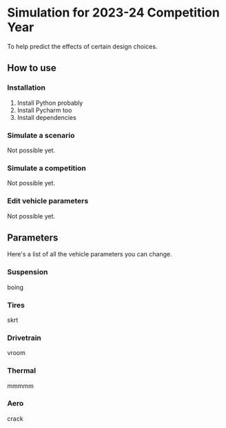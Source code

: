 # Simulation for 2023-24 Competition Year

To help predict the effects of certain design choices.

## How to use

### Installation

1. Install Python probably
2. Install Pycharm too
3. Install dependencies

### Simulate a scenario

Not possible yet.

### Simulate a competition

Not possible yet.

### Edit vehicle parameters

Not possible yet.

## Parameters

Here's a list of all the vehicle parameters you can change.

### Suspension

boing

### Tires

skrt

### Drivetrain

vroom

### Thermal

mmmmm

### Aero

crack
